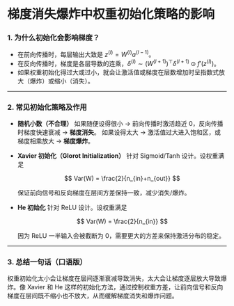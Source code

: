 # 梯度消失爆炸中权重初始化策略的影响


### 1. 为什么初始化会影响梯度？

* 在前向传播时，每层输出大致是 $z^{(l)} = W^{(l)} a^{(l-1)}$。
* 在反向传播时，梯度是各层导数的连乘，$\delta^{(l)} \sim (W^{(l+1)})^\top \delta^{(l+1)} \odot f'(z^{(l)})$。
* 如果权重初始化得过大或过小，就会让激活值或梯度在层数增加时呈指数式放大（爆炸）或缩小（消失）。

---

### 2. 常见初始化策略及作用

* **随机小数（不合理）**
  如果随便设得很小 → 前向传播时激活趋近 0，反向传播时梯度快速衰减 → **梯度消失**。
  如果设得太大 → 激活值过大进入饱和区，或梯度相乘放大 → **梯度爆炸**。

* **Xavier 初始化（Glorot Initialization）**
  针对 Sigmoid/Tanh 设计。设权重满足

  $$
  Var(W) = \frac{2}{n_{in}+n_{out}}
  $$

  保证前向信号和反向梯度在层间方差保持一致，减少消失/爆炸。

* **He 初始化**
  针对 ReLU 设计。设权重满足

  $$
  Var(W) = \frac{2}{n_{in}}
  $$

  因为 ReLU 一半输入会被截断为 0，需要更大的方差来保持激活分布的稳定。

---

### 3. 总结一句话（口语版）

权重初始化太小会让梯度在层间逐渐衰减导致消失，太大会让梯度逐层放大导致爆炸。像 Xavier 和 He 这样的初始化方法，通过控制权重方差，让前向信号和反向梯度在层间既不缩小也不放大，从而缓解梯度消失和爆炸问题。
